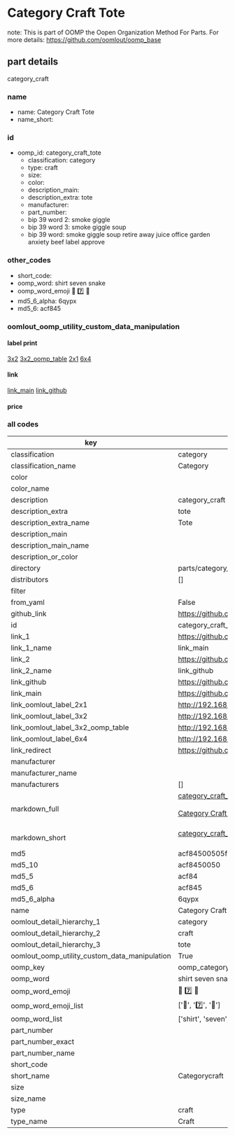 # Category Craft Tote  

note: This is part of OOMP the Oopen Organization Method For Parts. For more details: https://github.com/oomlout/oomp_base

##  part details
  



category_craft



### name
* name: Category Craft Tote
* name_short: 
### id
* oomp_id: category_craft_tote
  * classification: category
  * type: craft
  * size: 
  * color: 
  * description_main: 
  * description_extra: tote
  * manufacturer: 
  * part_number: 
  * bip 39 word 2: smoke giggle
  * bip 39 word 3: smoke giggle soup
  * bip 39 word: smoke giggle soup retire away juice office garden anxiety beef label approve

### other_codes
* short_code: 
* oomp_word: shirt seven snake
* oomp_word_emoji :shirt: :seven: :snake:
* md5_6_alpha: 6qypx
* md5_6: acf845






### oomlout_oomp_utility_custom_data_manipulation
#### label print
[3x2](http://192.168.1.245:1112/?label=oomp%206qypx)
[3x2_oomp_table](http://192.168.1.108:1112/?label=oomp%206qypx)
[2x1](http://192.168.1.242:1112/?label=oomp%206qypx)
[6x4](http://192.168.1.55:1112/?label=oomp%206qypx)    

#### link

[link_main](https://github.com/oomlout/oomlout_oomp_version_1_messy/tree/main/parts/category_craft_tote) [link_github](https://github.com/oomlout/oomlout_oomp_version_1_messy/tree/main/parts/category_craft_tote)                             

#### price







### all codes 
| key | value |  
| --- | --- |  
| classification | category |  
| classification_name | Category |  
| color |  |  
| color_name |  |  
| description | category_craft |  
| description_extra | tote |  
| description_extra_name | Tote |  
| description_main |  |  
| description_main_name |  |  
| description_or_color |   |  
| directory | parts/category_craft_tote |  
| distributors | [] |  
| filter |  |  
| from_yaml | False |  
| github_link | https://github.com/oomlout/oomlout_oomp_part_src/tree/main/parts/category_craft_tote |  
| id | category_craft_tote |  
| link_1 | https://github.com/oomlout/oomlout_oomp_version_1_messy/tree/main/parts/category_craft_tote |  
| link_1_name | link_main |  
| link_2 | https://github.com/oomlout/oomlout_oomp_version_1_messy/tree/main/parts/category_craft_tote |  
| link_2_name | link_github |  
| link_github | https://github.com/oomlout/oomlout_oomp_version_1_messy/tree/main/parts/category_craft_tote |  
| link_main | https://github.com/oomlout/oomlout_oomp_version_1_messy/tree/main/parts/category_craft_tote |  
| link_oomlout_label_2x1 | http://192.168.1.242:1112/?label=oomp%206qypx |  
| link_oomlout_label_3x2 | http://192.168.1.245:1112/?label=oomp%206qypx |  
| link_oomlout_label_3x2_oomp_table | http://192.168.1.108:1112/?label=oomp%206qypx |  
| link_oomlout_label_6x4 | http://192.168.1.55:1112/?label=oomp%206qypx |  
| link_redirect | https://github.com/oomlout/oomlout_oomp_version_1_messy/tree/main/parts/category_craft_tote |  
| manufacturer |  |  
| manufacturer_name |  |  
| manufacturers | [] |  
| markdown_full | [category_craft_tote](none)<br>[](none)<br>[Category Craft Tote](none)<br><br> |  
| markdown_short | [category_craft_tote](none)<br><br> |  
| md5 | acf84500505fb331e3083b7f9fd87e66 |  
| md5_10 | acf8450050 |  
| md5_5 | acf84 |  
| md5_6 | acf845 |  
| md5_6_alpha | 6qypx |  
| name | Category Craft Tote |  
| oomlout_detail_hierarchy_1 | category |  
| oomlout_detail_hierarchy_2 | craft |  
| oomlout_detail_hierarchy_3 | tote |  
| oomlout_oomp_utility_custom_data_manipulation | True |  
| oomp_key | oomp_category_craft_tote |  
| oomp_word | shirt seven snake |  
| oomp_word_emoji | :shirt: :seven: :snake: |  
| oomp_word_emoji_list | [':shirt:', ':seven:', ':snake:'] |  
| oomp_word_list | ['shirt', 'seven', 'snake'] |  
| part_number |  |  
| part_number_exact |  |  
| part_number_name |  |  
| short_code |  |  
| short_name | Categorycraft |  
| size |  |  
| size_name |  |  
| type | craft |  
| type_name | Craft |  
